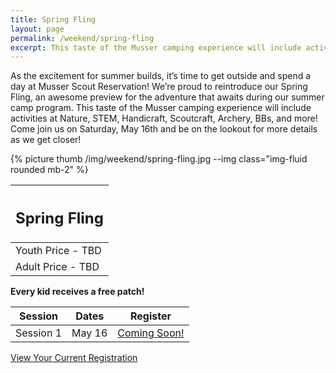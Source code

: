 ```yaml
---
title: Spring Fling
layout: page
permalink: /weekend/spring-fling
excerpt: This taste of the Musser camping experience will include activities at Nature, STEM, Handicraft, Scoutcraft, Archery, BBs, and more!
---
```


<div class="row">
  <div class="col-md-8">
    <p>
      As the excitement for summer builds, it’s time to get outside and spend a day at Musser Scout Reservation! We’re proud to reintroduce our Spring Fling, an awesome preview for the adventure that awaits during our summer camp program. This taste of the Musser camping experience will include activities at Nature, STEM, Handicraft, Scoutcraft, Archery, BBs, and more! Come join us on Saturday, May 16th and be on the lookout for more details as we get closer!
    </p>
  </div>
  <div class="col-md-4">
    {% picture thumb /img/weekend/spring-fling.jpg --img class="img-fluid rounded mb-2" %}
  </div>
</div>
<div class="row"> 
  <div class="col">
    <table class="table table-striped my-3 ">
      <thead class="text-center">
        <tr>
          <th scope="col"><h2 class="my-0">Spring Fling</h2></th>
        </tr>
      </thead>
      <tbody>
          <tr>
            <td>Youth Price - TBD</td>
          </tr>
          <tr>
            <td>Adult Price - TBD</td>
          </tr>
      </tbody>
    </table>
    <div class="text-center">
      <strong>Every kid receives a free patch!</strong><br>
    </div>
  </div> 
  <div class="col">
    <table class="table table-striped my-3 text-center">
      <thead>
        <tr>
          <th scope="col">Session</th>
          <th scope="col">Dates</th>
          <th scope="col">Register</th>
        </tr>
      </thead>
      <tbody>
          <tr>
            <td>Session 1</td>
            <td>May 16</td>
            <td><a class="btn btn-primary btn-block" href="#">Coming Soon!</a></td>
          </tr>
      </tbody>
    </table>
    <div class="text-center">
      <a role="button" class="btn btn-primary btn-lg" href="https://colbsa.doubleknot.com/Rosters/logon.aspx?orgkey=541">View Your Current Registration</a>
    </div>
  </div>
</div>
